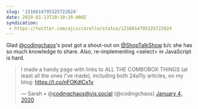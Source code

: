 ```yaml
---
slug: '1216814795325722624'
date: 2020-01-13T20:10:29.000Z
syndication:
 - https://twitter.com/ajciccarello/status/1216814795325722624
---
```


Glad [@codingchaos](https://twitter.com/codingchaos)'s post got a shout-out on [@ShopTalkShow](https://twitter.com/ShopTalkShow) b/c she has so much knowledge to share. Also, re-implementing &lt;select&gt; in JavaScript is hard. <blockquote class="twitter-tweet"><p lang="en" dir="ltr">I made a handy page with links to ALL THE COMBOBOX THINGS (at least all the ones I&#39;ve made), including both 24a11y articles, on my blog: <a href="https://t.co/nFOKdlCx1y">https://t.co/nFOKdlCx1y</a></p>&mdash; Sarah • @codingchaos@vis.social (@codingchaos) <a href="https://twitter.com/codingchaos/status/1213274009787256835?ref_src=twsrc%5Etfw">January 4, 2020</a></blockquote>


<script async src="https://platform.twitter.com/widgets.js" charset="utf-8"></script>
